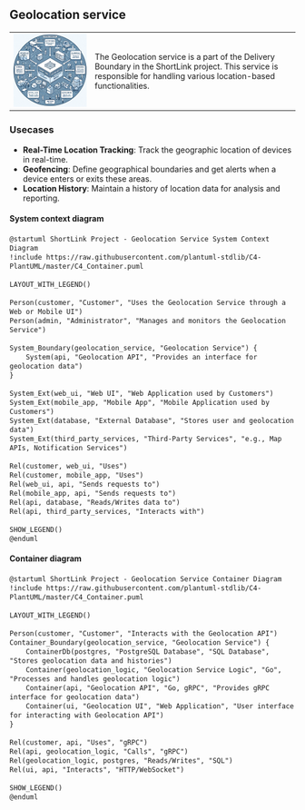 ## Geolocation service

<table>
  <tr>
    <td><img src="./docs/logo.png" alt='Geolocation service logo' width="500"/></td>
    <td>
      The Geolocation service is a part of the Delivery Boundary in the ShortLink project. 
      This service is responsible for handling various location-based functionalities.
    </td>
  </tr>
</table>

### Usecases

- **Real-Time Location Tracking**: Track the geographic location of devices in real-time.
- **Geofencing**: Define geographical boundaries and get alerts when a device enters or exits these areas.
- **Location History**: Maintain a history of location data for analysis and reporting.

#### System context diagram

```plantuml
@startuml ShortLink Project - Geolocation Service System Context Diagram
!include https://raw.githubusercontent.com/plantuml-stdlib/C4-PlantUML/master/C4_Container.puml

LAYOUT_WITH_LEGEND()

Person(customer, "Customer", "Uses the Geolocation Service through a Web or Mobile UI")
Person(admin, "Administrator", "Manages and monitors the Geolocation Service")

System_Boundary(geolocation_service, "Geolocation Service") {
    System(api, "Geolocation API", "Provides an interface for geolocation data")
}

System_Ext(web_ui, "Web UI", "Web Application used by Customers")
System_Ext(mobile_app, "Mobile App", "Mobile Application used by Customers")
System_Ext(database, "External Database", "Stores user and geolocation data")
System_Ext(third_party_services, "Third-Party Services", "e.g., Map APIs, Notification Services")

Rel(customer, web_ui, "Uses")
Rel(customer, mobile_app, "Uses")
Rel(web_ui, api, "Sends requests to")
Rel(mobile_app, api, "Sends requests to")
Rel(api, database, "Reads/Writes data to")
Rel(api, third_party_services, "Interacts with")

SHOW_LEGEND()
@enduml
```

#### Container diagram

```plantuml
@startuml ShortLink Project - Geolocation Service Container Diagram
!include https://raw.githubusercontent.com/plantuml-stdlib/C4-PlantUML/master/C4_Container.puml

LAYOUT_WITH_LEGEND()

Person(customer, "Customer", "Interacts with the Geolocation API")
Container_Boundary(geolocation_service, "Geolocation Service") {
    ContainerDb(postgres, "PostgreSQL Database", "SQL Database", "Stores geolocation data and histories")
    Container(geolocation_logic, "Geolocation Service Logic", "Go", "Processes and handles geolocation logic")
    Container(api, "Geolocation API", "Go, gRPC", "Provides gRPC interface for geolocation data")
    Container(ui, "Geolocation UI", "Web Application", "User interface for interacting with Geolocation API")
}

Rel(customer, api, "Uses", "gRPC")
Rel(api, geolocation_logic, "Calls", "gRPC")
Rel(geolocation_logic, postgres, "Reads/Writes", "SQL")
Rel(ui, api, "Interacts", "HTTP/WebSocket")

SHOW_LEGEND()
@enduml
```
